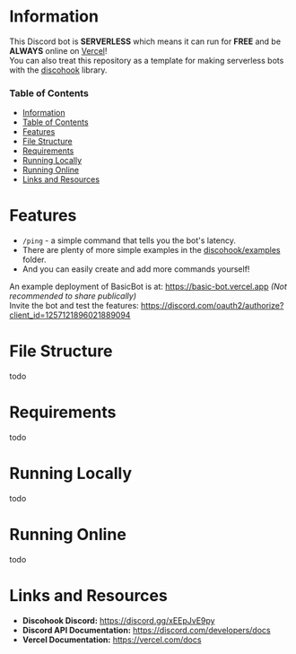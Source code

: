 # Information
This Discord bot is **SERVERLESS** which means it can run for **FREE** and be **ALWAYS** online on [Vercel][1]!  
You can also treat this repository as a template for making serverless bots with the [discohook][2] library.

### Table of Contents
- [Information](#information)
- [Table of Contents](#table-of-contents)
- [Features](#features)
- [File Structure](#file-structure)
- [Requirements](#requirements)
- [Running Locally](#running-locally)
- [Running Online](#running-online)
- [Links and Resources](#links-and-resources)

# Features
<!-- todo
- `/color` - a simple command that shows how to use a button.
- `/quiz` - a simple command that shows how to use command options.
- `/count` - a medium command that shows how to store a count without a database.
- `/pages` - an advanced command that shows how to nest multiple views together.

or meta features vs commands
-->
- `/ping` - a simple command that tells you the bot's latency. 
- There are plenty of more simple examples in the [discohook/examples][3] folder.
- And you can easily create and add more commands yourself!

An example deployment of BasicBot is at: https://basic-bot.vercel.app *(Not recommended to share publically)*  
Invite the bot and test the features: https://discord.com/oauth2/authorize?client_id=1257121896021889094

# File Structure
todo

# Requirements
todo

# Running Locally
todo

# Running Online
todo

# Links and Resources
- **Discohook Discord:** https://discord.gg/xEEpJvE9py
- **Discord API Documentation:** https://discord.com/developers/docs
- **Vercel Documentation:** https://vercel.com/docs

<!-- REFERENCES / TODO -->
[1]: https://google.com
[2]: https://google.com
[3]: https://google.com
